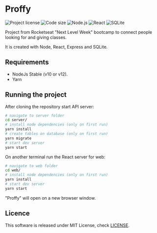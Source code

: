 # Proffy

![Project license](https://img.shields.io/github/license/pedrosancao/nlw-proffy)
![Code size](https://img.shields.io/github/languages/code-size/pedrosancao/nlw-proffy)
![Node.js](https://img.shields.io/badge/Node.js-server-default?logo=node.js&logoColor=fff&color=339933)
![React](https://img.shields.io/badge/React-frontend-blue?logo=react&logoColor=fff)
![SQLite](https://img.shields.io/badge/SQLite-databse-default?logo=SQLite&logoColor=fff&color=003B57)

Project from Rocketseat "Next Level Week" bootcamp to connect people
looking for and giving classes.

It is created with Node, React, Express and SQLite.

## Requirements

- NodeJs Stable (v10 or v12).
- Yarn

## Running the project

After cloning the repository start API server:

```bash
# navigate to server folder
cd server/
# install node dependencies (only on first run)
yarn install
# create tables on database (only on first run)
yarn migrate
# start dev server
yarn start
```

On another terminal run the React server for web:

```bash
# navigate to web folder
cd web/
# install node dependencies (only on first run)
yarn install
# start dev server
yarn start
```

"Proffy" will open on a new browser window.

## Licence

This software is released under MIT License, check [LICENSE](./LICENSE).
